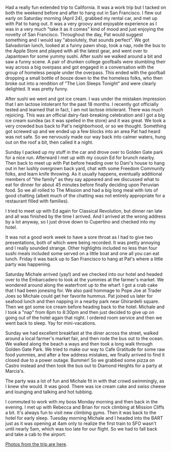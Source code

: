 Had a really fun extended trip to California. It was a work trip but I tacked on both the weekend before and after to hang out in San Francisco. I flew out early on Saturday morning (April 24), grabbed my rental car, and met up with Pat to hang out. It was a very groovy and enjoyable experience as I was in a very much "take it as it comes" kind of mood and just enjoying the novelty of San Francisco. Throughout the day, Pat would suggest something and I would say "absolutely, that sounds perfect". We got Salvadorian lunch, looked at a funny pawn shop, took a nap, rode the bus to the Apple Store and played with all the latest gear, and went over to Japantown for some yummy sushi. After sushi we walked around a bit and saw a funny scene. A pair of drunken college goofballs were stumbling their way across a big overpass and got engaged in a conversation with the group of homeless people under the overpass. This ended with the goofball dropping a small bottle of booze down to the the homeless folks, who then broke out into a rendition of "The Lion Sleeps Tonight" and were clearly delighted. It was pretty funny.

After sushi we went and got ice cream. I was under the mistaken impression that I am lactose intolerant for the past 18 months. I recently got officially tested and learned that in fact, I am not lactose intolerant. There was much rejoicing. This was an official dairy-fast-breaking celebration and I got a big ice cream sundea (as it was spelled in the store) and it was great. We took a very crowded bus back to Pat's neighborhood, or so we thought. Something got screwed up and we ended up a few blocks into an area Pat had heard was not safe. So we nervously made our way back into calmer waters, hung out on the roof a bit, then called it a night.

Sunday I packed up my stuff in the car and drove over to Golden Gate park for a nice run. Afterward I met up with my cousin Ed for brunch nearby. Then back to meet up with Pat before heading over to Dani's house to hang out in her lushly overgrown back yard, chat with some Freedom Community folks, and learn knife throwing. As it usually happens, eventually additional members of "the family" as they say appeared and we discussed what to eat for dinner for about 45 minutes before finally deciding upon Peruvian food. So we all rolled to The Mission and had a big long meal with lots of good chatting (albeit much of the chatting was not entirely appropriate for a restaurant filled with families).

I tried to meet up with Ed again for Classical Revolution, but dinner ran late and all was finished by the time I arrived. And I arrived at the wrong address by a lot anyway, so I just drove down to Cupertino and checked into my hotel.

It was not a good work week to have a sore throat as I had to give two presentations, both of which were being recorded. It was pretty annoying and I really sounded strange. Other highlights included no less than four sushi meals included some served on a little boat and one all you can eat lunch. Friday it was back up to San Francisco to hang at Pat's where a little party was happening.

Saturday Michale arrived (yay!) and we checked into our hotel and headed over to the Embarcadero to look at the yummies at the farmer's market. We wondered around along the waterfront up to the wharf. I got a crab cake that I had been jonesing for. We also paid hommage to Pope Joe at Trader Joes so Michale could get her favorite hummus. Pat joined us later for seafood lunch and then napping in a nearby park near Ghirardelli square. Then we got some ice cream before heading back to the hotel. Michale and I took a "nap" from 6pm to 8:30pm and then just decided to give up on going out of the hotel again that night. I ordered room service and then we went back to sleep. Yay for mini-vacations.

Sunday we had excellent breakfast at the diner across the street, walked around a local farmer's market fair, and then rode the bus out to the ocean. We walked along the beach a ways and then took a long walk through Golden Gate Park. We tried to make our way to Cafe Gratitude for some raw food yummies, and after a few address mistakes, we finally arrived to find it closed due to a power outage. Bummer! So we grabbed some pizza on Castro instead and then took the bus out to Diamond Heights for a party at Marcia's.

The party was a lot of fun and Michale fit in with that crowd swimmingly, as I knew she would. It was good. There was ice cream cake and swiss cheese and lounging and talking and hot tubbing.

I commuted to work with my boss Monday morning and then back in the evening. I met up with Rebecca and Brian for rock climbing at Mission Cliffs a bit. It's always fun to visit new climbing gyms. Then it was back to the hotel for early sleep. Tuesday morning Michale and I headed into the BART just as it was opening at 4am only to realize the first train to SFO wasn't until nearly 5am, which was too late for our flight. So we had to fall back and take a cab to the airport.

[Photos from the trip are here](/app/photos?gallery=san_francisco_april_2010).